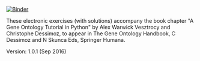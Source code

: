 [![Binder](https://mybinder.org/badge.svg)](https://mybinder.org/v2/gh/rAntonioh/go-handbook/master)

These electronic exercises (with solutions) accompany the book chapter "A Gene Ontology Tutorial in Python" by Alex Warwick Vesztrocy and Christophe Dessimoz, to appear in The Gene Ontology Handbook, C Dessimoz and N Skunca Eds, Springer Humana.

Version: 1.0.1 (Sep 2016)
